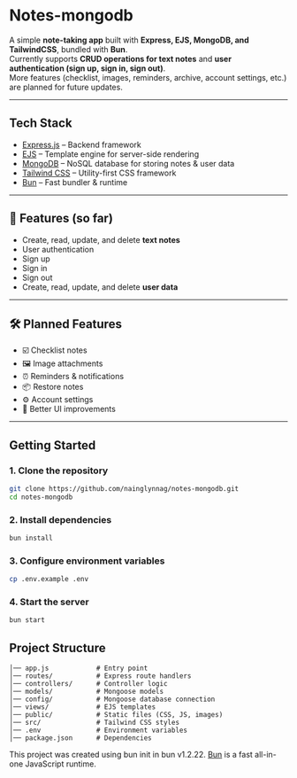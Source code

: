 # Notes-mongodb

A simple **note-taking app** built with **Express, EJS, MongoDB, and TailwindCSS**, bundled with **Bun**.  
Currently supports **CRUD operations for text notes** and **user authentication (sign up, sign in, sign out)**.  
More features (checklist, images, reminders, archive, account settings, etc.) are planned for future updates.

---

## Tech Stack

- [Express.js](https://expressjs.com/) – Backend framework
- [EJS](https://ejs.co/) – Template engine for server-side rendering
- [MongoDB](https://www.mongodb.com/) – NoSQL database for storing notes & user data
- [Tailwind CSS](https://tailwindcss.com/) – Utility-first CSS framework
- [Bun](https://bun.sh/) – Fast bundler & runtime

---

## 📌 Features (so far)

- Create, read, update, and delete **text notes**
- User authentication
- Sign up
- Sign in
- Sign out
- Create, read, update, and delete **user data**

---

## 🛠️ Planned Features

- ☑️ Checklist notes
- 🖼️ Image attachments
- ⏰ Reminders & notifications
- 📦 Restore notes
- ⚙️ Account settings
- 🎨 Better UI improvements

---

## Getting Started

### 1. Clone the repository

```bash
git clone https://github.com/nainglynnag/notes-mongodb.git
cd notes-mongodb
```

### 2. Install dependencies

```bash
bun install
```

### 3. Configure environment variables

```bash
cp .env.example .env
```

### 4. Start the server

```bash
bun start
```

## Project Structure

```
│── app.js            # Entry point
│── routes/           # Express route handlers
│── controllers/      # Controller logic
│── models/           # Mongoose models
│── config/           # Mongoose database connection
│── views/            # EJS templates
│── public/           # Static files (CSS, JS, images)
│── src/              # Tailwind CSS styles
│── .env              # Environment variables
│── package.json      # Dependencies
```

This project was created using bun init in bun v1.2.22. [Bun](https://bun.com) is a fast all-in-one JavaScript runtime.
